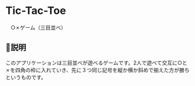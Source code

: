 # Tic-Tac-Toe
　○✗ゲーム（三目並べ）

## 📝説明
このアプリケーションは三目並べが遊べるゲームです。2人で遊べて交互に○と✗を四角の枠に入れていき、先に３つ同じ記号を縦か横か斜めで揃えた方が勝ちというものです。
